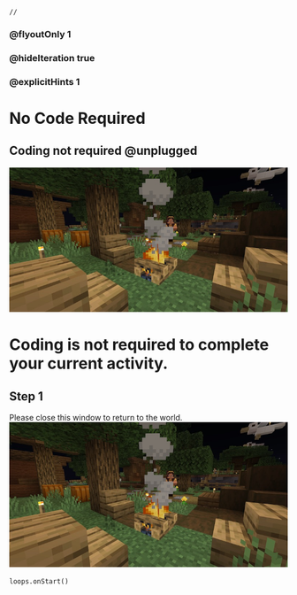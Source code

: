 ```template
//
```

### @flyoutOnly 1
### @hideIteration true
### @explicitHints 1

# No Code Required

## Coding not required @unplugged

![No coding](https://raw.githubusercontent.com/CausewayDigital/Minecraft-EE-MakeCode/refs/heads/master/tutorials/python-islands/no_coding.jpg)
# Coding is not required to complete your current activity.

## Step 1

Please close this window to return to the world.
![No coding](https://raw.githubusercontent.com/CausewayDigital/Minecraft-EE-MakeCode/refs/heads/master/tutorials/python-islands/no_coding.jpg)



```ghost
loops.onStart()
```